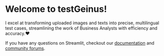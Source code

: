 # Welcome to testGeinus!

I excel at transforming uploaded images and texts into precise, multilingual test cases, streamlining the work of Business Analysts with efficiency and accuracy.:heart:

If you have any questions on Streamlit, checkout our [documentation](https://docs.streamlit.io) and [community
forums](https://discuss.streamlit.io).
